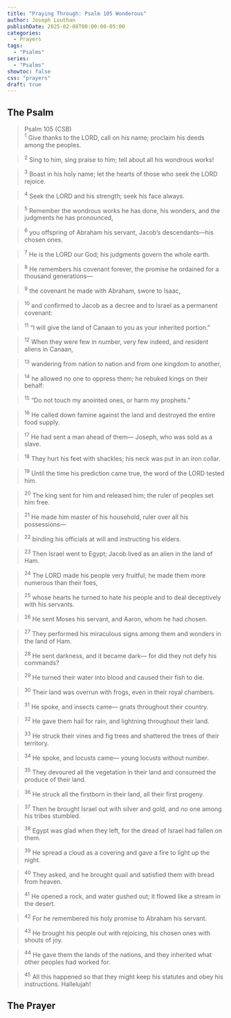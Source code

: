 ```yaml
---
title: "Praying Through: Psalm 105 Wonderous"
author: Joseph Louthan
publishDate: 2025-02-08T00:00:00-05:00
categories:
  - Prayers
tags:
  - "Psalms"
series:
  - "Psalms"
showtoc: false
css: "prayers"
draft: true
---
```

## The Psalm

>Psalm 105 (CSB)  
><sup>1</sup> Give thanks to the LORD, call on his name; proclaim his deeds among the peoples. 

><sup>2</sup> Sing to him, sing praise to him; tell about all his wondrous works! 

><sup>3</sup> Boast in his holy name; let the hearts of those who seek the LORD rejoice. 

><sup>4</sup> Seek the LORD and his strength; seek his face always. 

><sup>5</sup> Remember the wondrous works he has done, his wonders, and the judgments he has pronounced, 

><sup>6</sup> you offspring of Abraham his servant, Jacob’s descendants—his chosen ones. 

><sup>7</sup> He is the LORD our God; his judgments govern the whole earth. 

><sup>8</sup> He remembers his covenant forever, the promise he ordained for a thousand generations— 

><sup>9</sup> the covenant he made with Abraham, swore to Isaac, 

><sup>10</sup> and confirmed to Jacob as a decree and to Israel as a permanent covenant: 

><sup>11</sup> “I will give the land of Canaan to you as your inherited portion.” 

><sup>12</sup> When they were few in number, very few indeed, and resident aliens in Canaan, 

><sup>13</sup> wandering from nation to nation and from one kingdom to another, 

><sup>14</sup> he allowed no one to oppress them; he rebuked kings on their behalf: 

><sup>15</sup> “Do not touch my anointed ones, or harm my prophets.” 

><sup>16</sup> He called down famine against the land and destroyed the entire food supply. 

><sup>17</sup> He had sent a man ahead of them— Joseph, who was sold as a slave. 

><sup>18</sup> They hurt his feet with shackles; his neck was put in an iron collar. 

><sup>19</sup> Until the time his prediction came true, the word of the LORD tested him. 

><sup>20</sup> The king sent for him and released him; the ruler of peoples set him free. 

><sup>21</sup> He made him master of his household, ruler over all his possessions— 

><sup>22</sup> binding his officials at will and instructing his elders. 

><sup>23</sup> Then Israel went to Egypt; Jacob lived as an alien in the land of Ham. 

><sup>24</sup> The LORD made his people very fruitful; he made them more numerous than their foes, 

><sup>25</sup> whose hearts he turned to hate his people and to deal deceptively with his servants. 

><sup>26</sup> He sent Moses his servant, and Aaron, whom he had chosen. 

><sup>27</sup> They performed his miraculous signs among them and wonders in the land of Ham. 

><sup>28</sup> He sent darkness, and it became dark— for did they not defy his commands? 

><sup>29</sup> He turned their water into blood and caused their fish to die. 

><sup>30</sup> Their land was overrun with frogs, even in their royal chambers. 

><sup>31</sup> He spoke, and insects came— gnats throughout their country. 

><sup>32</sup> He gave them hail for rain, and lightning throughout their land. 

><sup>33</sup> He struck their vines and fig trees and shattered the trees of their territory. 

><sup>34</sup> He spoke, and locusts came— young locusts without number. 

><sup>35</sup> They devoured all the vegetation in their land and consumed the produce of their land. 

><sup>36</sup> He struck all the firstborn in their land, all their first progeny. 

><sup>37</sup> Then he brought Israel out with silver and gold, and no one among his tribes stumbled. 

><sup>38</sup> Egypt was glad when they left, for the dread of Israel had fallen on them. 

><sup>39</sup> He spread a cloud as a covering and gave a fire to light up the night. 

><sup>40</sup> They asked, and he brought quail and satisfied them with bread from heaven. 

><sup>41</sup> He opened a rock, and water gushed out; it flowed like a stream in the desert. 

><sup>42</sup> For he remembered his holy promise to Abraham his servant. 

><sup>43</sup> He brought his people out with rejoicing, his chosen ones with shouts of joy. 

><sup>44</sup> He gave them the lands of the nations, and they inherited what other peoples had worked for. 

><sup>45</sup> All this happened so that they might keep his statutes and obey his instructions. Hallelujah!


## The Prayer

<div style="font-variant: small-caps;">

</div>

```text

```
